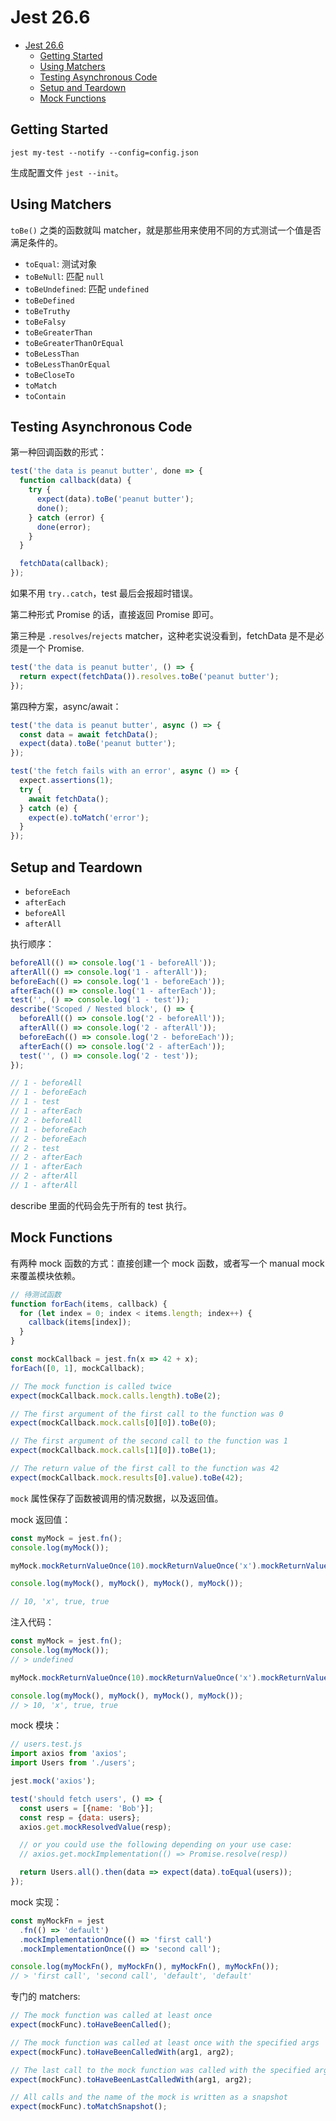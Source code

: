 # Jest 26.6

<!-- TOC -->

- [Jest 26.6](#jest-266)
    - [Getting Started](#getting-started)
    - [Using Matchers](#using-matchers)
    - [Testing Asynchronous Code](#testing-asynchronous-code)
    - [Setup and Teardown](#setup-and-teardown)
    - [Mock Functions](#mock-functions)

<!-- /TOC -->

## Getting Started

```
jest my-test --notify --config=config.json
```    

生成配置文件 `jest --init`。    

## Using Matchers

`toBe()` 之类的函数就叫 matcher，就是那些用来使用不同的方式测试一个值是否满足条件的。   

- `toEqual`: 测试对象
- `toBeNull`: 匹配 `null`
- `toBeUndefined`: 匹配 `undefined`
- `toBeDefined`
- `toBeTruthy`
- `toBeFalsy`
- `toBeGreaterThan`
- `toBeGreaterThanOrEqual`
- `toBeLessThan`
- `toBeLessThanOrEqual`
- `toBeCloseTo`
- `toMatch`
- `toContain`    

## Testing Asynchronous Code

第一种回调函数的形式：   

```js
test('the data is peanut butter', done => {
  function callback(data) {
    try {
      expect(data).toBe('peanut butter');
      done();
    } catch (error) {
      done(error);
    }
  }

  fetchData(callback);
});
```    

如果不用 `try..catch`，test 最后会报超时错误。   

第二种形式 Promise 的话，直接返回 Promise 即可。   

第三种是 `.resolves`/`rejects` matcher，这种老实说没看到，fetchData 是不是必须是一个 Promise.   

```js
test('the data is peanut butter', () => {
  return expect(fetchData()).resolves.toBe('peanut butter');
});
```    

第四种方案，async/await：    

```js
test('the data is peanut butter', async () => {
  const data = await fetchData();
  expect(data).toBe('peanut butter');
});

test('the fetch fails with an error', async () => {
  expect.assertions(1);
  try {
    await fetchData();
  } catch (e) {
    expect(e).toMatch('error');
  }
});
```    

## Setup and Teardown

- `beforeEach`
- `afterEach`
- `beforeAll`
- `afterAll`

执行顺序：    

```js
beforeAll(() => console.log('1 - beforeAll'));
afterAll(() => console.log('1 - afterAll'));
beforeEach(() => console.log('1 - beforeEach'));
afterEach(() => console.log('1 - afterEach'));
test('', () => console.log('1 - test'));
describe('Scoped / Nested block', () => {
  beforeAll(() => console.log('2 - beforeAll'));
  afterAll(() => console.log('2 - afterAll'));
  beforeEach(() => console.log('2 - beforeEach'));
  afterEach(() => console.log('2 - afterEach'));
  test('', () => console.log('2 - test'));
});

// 1 - beforeAll
// 1 - beforeEach
// 1 - test
// 1 - afterEach
// 2 - beforeAll
// 1 - beforeEach
// 2 - beforeEach
// 2 - test
// 2 - afterEach
// 1 - afterEach
// 2 - afterAll
// 1 - afterAll
```    

describe 里面的代码会先于所有的 test 执行。   

## Mock Functions

有两种 mock 函数的方式：直接创建一个 mock 函数，或者写一个 manual mock 来覆盖模块依赖。    

```js
// 待测试函数
function forEach(items, callback) {
  for (let index = 0; index < items.length; index++) {
    callback(items[index]);
  }
}

const mockCallback = jest.fn(x => 42 + x);
forEach([0, 1], mockCallback);

// The mock function is called twice
expect(mockCallback.mock.calls.length).toBe(2);

// The first argument of the first call to the function was 0
expect(mockCallback.mock.calls[0][0]).toBe(0);

// The first argument of the second call to the function was 1
expect(mockCallback.mock.calls[1][0]).toBe(1);

// The return value of the first call to the function was 42
expect(mockCallback.mock.results[0].value).toBe(42);
```    

`mock` 属性保存了函数被调用的情况数据，以及返回值。   

mock 返回值：    

```js
const myMock = jest.fn();
console.log(myMock());

myMock.mockReturnValueOnce(10).mockReturnValueOnce('x').mockReturnValue(true);

console.log(myMock(), myMock(), myMock(), myMock());

// 10, 'x', true, true
```   

注入代码：   

```js
const myMock = jest.fn();
console.log(myMock());
// > undefined

myMock.mockReturnValueOnce(10).mockReturnValueOnce('x').mockReturnValue(true);

console.log(myMock(), myMock(), myMock(), myMock());
// > 10, 'x', true, true
```     

mock 模块：   

```js
// users.test.js
import axios from 'axios';
import Users from './users';

jest.mock('axios');

test('should fetch users', () => {
  const users = [{name: 'Bob'}];
  const resp = {data: users};
  axios.get.mockResolvedValue(resp);

  // or you could use the following depending on your use case:
  // axios.get.mockImplementation(() => Promise.resolve(resp))

  return Users.all().then(data => expect(data).toEqual(users));
});
```     

mock 实现：    

```js
const myMockFn = jest
  .fn(() => 'default')
  .mockImplementationOnce(() => 'first call')
  .mockImplementationOnce(() => 'second call');

console.log(myMockFn(), myMockFn(), myMockFn(), myMockFn());
// > 'first call', 'second call', 'default', 'default'
```    

专门的 matchers:   

```js
// The mock function was called at least once
expect(mockFunc).toHaveBeenCalled();

// The mock function was called at least once with the specified args
expect(mockFunc).toHaveBeenCalledWith(arg1, arg2);

// The last call to the mock function was called with the specified args
expect(mockFunc).toHaveBeenLastCalledWith(arg1, arg2);

// All calls and the name of the mock is written as a snapshot
expect(mockFunc).toMatchSnapshot();
```    
